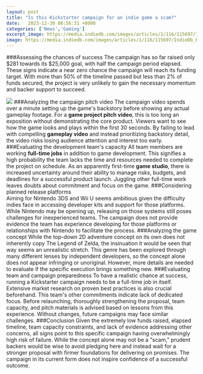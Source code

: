 ```yaml
---
layout: post
title: "Is this Kickstarter campaign for an indie game a scam?"
date:   2023-12-30 06:56:31 +0000
categories: ['News','Gaming']
excerpt_image: https://media.indiedb.com/images/articles/1/116/115697/IndieDb_Kickstarter.jpg
image: https://media.indiedb.com/images/articles/1/116/115697/IndieDb_Kickstarter.jpg
---
```


###Assessing the chances of success 
The campaign has so far raised only $281 towards its $25,000 goal, with half the campaign period elapsed. These signs indicate a near zero chance the campaign will reach its funding target. With more than 50% of the timeline passed but less than 2% of funds secured, the project is very unlikely to gain the necessary momentum and backer support to succeed. 

![](https://empowered.gg/wp-content/uploads/2021/09/shutterstock_1927517282.jpg)
###Analyzing the campaign pitch video 
The campaign video spends over a minute setting up the game's backstory before showing any actual gameplay footage. For a **game project pitch video**, this is too long an exposition without demonstrating the core product. Viewers want to see how the game looks and plays within the first 30 seconds. By failing to lead with compelling **gameplay video** and instead prioritizing backstory detail, the video risks losing audience attention and interest too early. 
###Evaluating the development team's capacity
All team members are working **full-time jobs** in addition to game development. This signifies a high probability the team lacks the time and resources needed to complete the project on schedule. As an apparently first-time **game studio**, there is increased uncertainty around their ability to manage risks, budgets, and deadlines for a successful product launch. Juggling other full-time work leaves doubts about commitment and focus on the game. 
###Considering planned release platforms   
Aiming for Nintendo 3DS and Wii U seems ambitious given the difficulty indies face in accessing developer kits and support for those platforms. While Nintendo may be opening up, releasing on those systems still poses challenges for inexperienced teams. The campaign does not provide evidence the team has experience developing for those platforms or relationships with Nintendo to facilitate the process.
###Analyzing the game concept
While the top-down 2D adventure concept on its own does not inherently copy The Legend of Zelda, the insinuation it would be seen that way seems an unrealistic stretch. This genre has been explored through many different lenses by independent developers, so the concept alone does not appear infringing or unoriginal. However, more details are needed to evaluate if the specific execution brings something new.
###Evaluating team and campaign preparedness 
To have a realistic chance at success, running a Kickstarter campaign needs to be a full-time job in itself. Extensive market research on proven best practices is also crucial beforehand. This team's other commitments indicate lack of dedicated focus. Before relaunching, thoroughly strengthening the proposal, team capacity, and pitch materials is advised based on lessons from this experience. Without changes, future campaigns may face similar challenges.
###Conclusion
Given the extremely low funds raised, elapsed timeline, team capacity constraints, and lack of evidence addressing other concerns, all signs point to this specific campaign having overwhelmingly high risk of failure. While the concept alone may not be a "scam," prudent backers would be wise to avoid pledging here and instead wait for a stronger proposal with firmer foundations for delivering on promises. The campaign in its current form does not inspire confidence of a successful outcome.